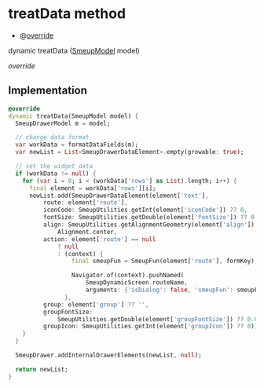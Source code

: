 


# treatData method







- @[override](https://api.flutter.dev/flutter/dart-core/override-constant.html)

dynamic treatData
([SmeupModel](../../smeup_models_widgets_smeup_model/SmeupModel-class.md) model)

_override_






## Implementation

```dart
@override
dynamic treatData(SmeupModel model) {
  SmeupDrawerModel m = model;

  // change data format
  var workData = formatDataFields(m);
  var newList = List<SmeupDrawerDataElement>.empty(growable: true);

  // set the widget data
  if (workData != null) {
    for (var i = 0; i < (workData['rows'] as List).length; i++) {
      final element = workData['rows'][i];
      newList.add(SmeupDrawerDataElement(element['text'],
          route: element['route'],
          iconCode: SmeupUtilities.getInt(element['iconCode']) ?? 0,
          fontSize: SmeupUtilities.getDouble(element['fontSize']) ?? 0.0,
          align: SmeupUtilities.getAlignmentGeometry(element['align']) ??
              Alignment.center,
          action: element['route'] == null
              ? null
              : (context) {
                  final smeupFun = SmeupFun(element['route'], formKey);

                  Navigator.of(context).pushNamed(
                      SmeupDynamicScreen.routeName,
                      arguments: {'isDialog': false, 'smeupFun': smeupFun});
                },
          group: element['group'] ?? '',
          groupFontSize:
              SmeupUtilities.getDouble(element['groupFontSize']) ?? 0.0,
          groupIcon: SmeupUtilities.getInt(element['groupIcon']) ?? 0));
    }
  }

  SmeupDrawer.addInternalDrawerElements(newList, null);

  return newList;
}
```







